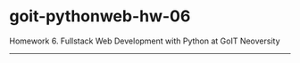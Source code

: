 # goit-pythonweb-hw-06

Homework 6. Fullstack Web Development with Python at GoIT Neoversity



---
